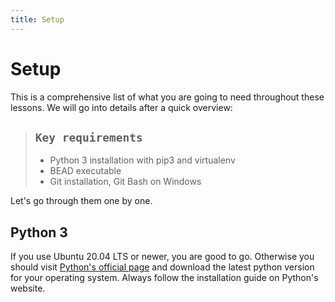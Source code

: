 ```yaml
---
title: Setup
---
```


# Setup

This is a comprehensive list of what you are going to need throughout these lessons. We will go into details after a quick overview:

> ## `Key requirements`
>
> * Python 3 installation with pip3 and virtualenv
> * BEAD executable
> * Git installation, Git Bash on Windows

Let's go through them one by one.

## Python 3

If you use Ubuntu 20.04 LTS or newer, you are good to go. Otherwise you should visit [Python's official page](https://www.python.org/downloads/) and download the latest python version for your operating system. Always follow the installation guide on Python's website.

